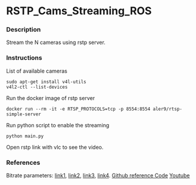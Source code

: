 # RSTP_Cams_Streaming_ROS

### Description

Stream the N cameras using rstp server.

### Instructions

List of available cameras

```shell
sudo apt-get install v4l-utils
v4l2-ctl --list-devices
```

Run the docker image of rstp server 

```shell
docker run --rm -it -e RTSP_PROTOCOLS=tcp -p 8554:8554 aler9/rtsp-simple-server
```

Run python script to enable the streaming

```shell
python main.py
```

Open rstp link with vlc to see the video.

### References

Bitrate parameters: [link1](https://superuser.com/questions/945413/how-to-consider-bitrate-maxrate-and-bufsize-of-a-video-for-web), [link2](https://trac.ffmpeg.org/wiki/Limiting%20the%20output%20bitrate), [link3](https://trac.ffmpeg.org/wiki/EncodingForStreamingSites), [link4](https://trac.ffmpeg.org/wiki/Limiting%20the%20output%20bitrate).
[Github reference Code](https://github.com/MaxDam/iot_experiments/tree/main/rtsp_producer_consumer_basic)
[Youtube](https://www.youtube.com/watch?v=0waGEDZSFQs)



